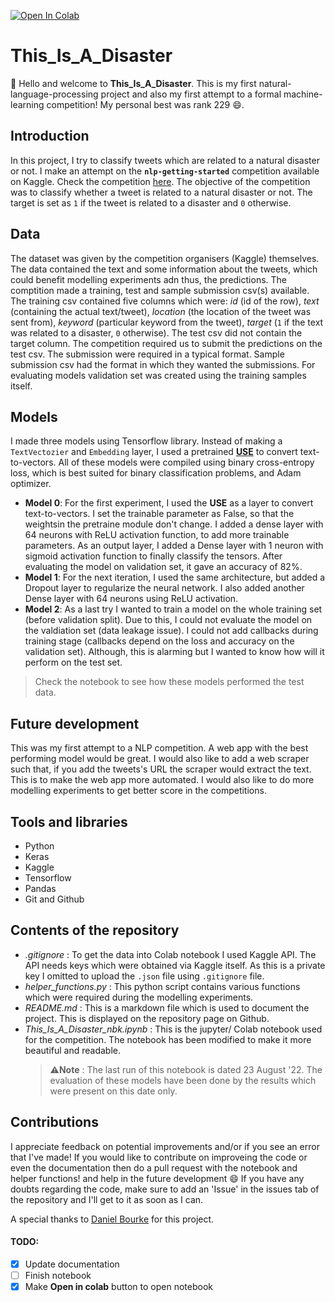 [![Open In Colab](https://colab.research.google.com/assets/colab-badge.svg)](https://colab.research.google.com/github/ishandandekar/This_Is_A_Disaster/blob/main/This_Is_A_Disaster_nbk.ipynb)

# This_Is_A_Disaster

:wave: Hello and welcome to **This_Is_A_Disaster**. This is my first natural-language-processing project and also my first attempt to a formal machine-learning competition! My personal best was rank 229 :smile:.

## Introduction

In this project, I try to classify tweets which are related to a natural disaster or not. I make an attempt on the **`nlp-getting-started`** competition available on Kaggle. Check the competition [here](https://www.kaggle.com/competitions/nlp-getting-started/overview). The objective of the competition was to classify whether a tweet is related to a natural disaster or not. The target is set as `1` if the tweet is related to a disaster and `0` otherwise.

## Data

The dataset was given by the competition organisers (Kaggle) themselves. The data contained the text and some information about the tweets, which could benefit modelling experiments adn thus, the predictions. The comptition made a training, test and sample submission csv(s) available. The training csv contained five columns which were: _id_ (id of the row), _text_ (containing the actual text/tweet), _location_ (the location of the tweet was sent from), _keyword_ (particular keyword from the tweet), _target_ (`1` if the text was related to a disaster, `0` otherwise). The test csv did not contain the target column. The competition required us to submit the predictions on the test csv. The submission were required in a typical format. Sample submission csv had the format in which they wanted the submissions. For evaluating models validation set was created using the training samples itself.

## Models

I made three models using Tensorflow library. Instead of making a `TextVectozier` and `Embedding` layer, I used a pretrained **[USE](https://tfhub.dev/google/universal-sentence-encoder/4)** to convert text-to-vectors. All of these models were compiled using binary cross-entropy loss, which is best suited for binary classification problems, and Adam optimizer.

- **Model 0**: For the first experiment, I used the **USE** as a layer to convert text-to-vectors. I set the trainable parameter as False, so that the weightsin the pretraine module don't change. I added a dense layer with 64 neurons with ReLU activation function, to add more trainable parameters. As an output layer, I added a Dense layer with 1 neuron with sigmoid activation function to finally classify the tensors. After evaluating the model on validation set, it gave an accuracy of 82%.
- **Model 1**: For the next iteration, I used the same architecture, but added a Dropout layer to regularize the neural network. I also added another Dense layer with 64 neurons using ReLU activation.
- **Model 2**: As a last try I wanted to train a model on the whole training set (before validation split). Due to this, I could not evaluate the model on the valdiation set (data leakage issue). I could not add callbacks during training stage (callbacks depend on the loss and accuracy on the validation set). Although, this is alarming but I wanted to know how will it perform on the test set.

> Check the notebook to see how these models performed the test data.

## Future development

This was my first attempt to a NLP competition. A web app with the best performing model would be great. I would also like to add a web scraper such that, if you add the tweets's URL the scraper would extract the text. This is to make the web app more automated. I would also like to do more modelling experiments to get better score in the competitions.

## Tools and libraries

- Python
- Keras
- Kaggle
- Tensorflow
- Pandas
- Git and Github

## Contents of the repository

- _.gitignore_ : To get the data into Colab notebook I used Kaggle API. The API needs keys which were obtained via Kaggle itself. As this is a private key I omitted to upload the `.json` file using `.gitignore` file.
- _helper_functions.py_ : This python script contains various functions which were required during the modelling experiments.
- _README.md_ : This is a markdown file which is used to document the project. This is displayed on the repository page on Github.
- _This_Is_A_Disaster_nbk.ipynb_ : This is the jupyter/ Colab notebook used for the competition. The notebook has been modified to make it more beautiful and readable.
  > :warning:**Note** : The last run of this notebook is dated 23 August '22. The evaluation of these models have been done by the results which were present on this date only.

## Contributions

I appreciate feedback on potential improvements and/or if you see an error that I've made! If you would like to contribute on improveing the code or even the documentation then do a pull request with the notebook and helper functions! and help in the future development :smile: If you have any doubts regarding the code, make sure to add an 'Issue' in the issues tab of the repository and I'll get to it as soon as I can.

A special thanks to [Daniel Bourke](https://www.mrdbourke.com/) for this project.

#### TODO:

- [x] Update documentation
- [ ] Finish notebook
- [x] Make **Open in colab** button to open notebook
